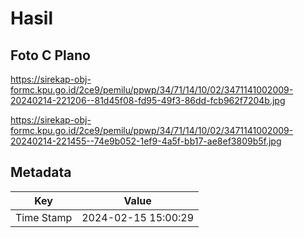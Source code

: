 # Hasil

## Foto C Plano

https://sirekap-obj-formc.kpu.go.id/2ce9/pemilu/ppwp/34/71/14/10/02/3471141002009-20240214-221206--81d45f08-fd95-49f3-86dd-fcb962f7204b.jpg

https://sirekap-obj-formc.kpu.go.id/2ce9/pemilu/ppwp/34/71/14/10/02/3471141002009-20240214-221455--74e9b052-1ef9-4a5f-bb17-ae8ef3809b5f.jpg


## Metadata

| Key        | Value               |
| ---------- | ------------------- |
| Time Stamp | 2024-02-15 15:00:29 |



